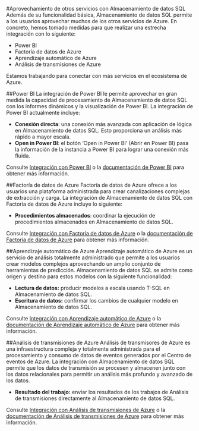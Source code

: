 <properties
   pageTitle="Creación de soluciones integradas con Almacenamiento de datos SQL | Microsoft Azure"
   description="Herramientas y asociados con soluciones que se integran con Almacenamiento de datos SQL."
   services="sql-data-warehouse"
   documentationCenter="NA"
   authors="lodipalm"
   manager="barbkess"
   editor=""/>

<tags
   ms.service="sql-data-warehouse"
   ms.devlang="NA"
   ms.topic="article"
   ms.tgt_pltfrm="NA"
   ms.workload="data-services"
   ms.date="02/01/2016"
   ms.author="lodipalm;barbkess;sonyama"/>

#Aprovechamiento de otros servicios con Almacenamiento de datos SQL
Además de su funcionalidad básica, Almacenamiento de datos SQL permite a los usuarios aprovechar muchos de los otros servicios de Azure. En concreto, hemos tomado medidas para que realizar una estrecha integración con lo siguiente:

+ Power BI
+ Factoría de datos de Azure
+ Aprendizaje automático de Azure
+ Análisis de transmisiones de Azure

Estamos trabajando para conectar con más servicios en el ecosistema de Azure.

##Power BI
La integración de Power BI le permite aprovechar en gran medida la capacidad de procesamiento de Almacenamiento de datos SQL con los informes dinámicos y la visualización de Power BI. La integración de Power BI actualmente incluye:

+ **Conexión directa**: una conexión más avanzada con aplicación de lógica en Almacenamiento de datos SQL. Esto proporciona un análisis más rápido a mayor escala.
+ **Open in Power BI**: el botón ‘Open in Power BI’ (Abrir en Power BI) pasa la información de la instancia a Power BI para lograr una conexión más fluida. 

Consulte [Integración con Power BI](./sql-data-warehouse-integrate-power-bi.md) o la [documentación de Power BI](http://blogs.msdn.com/b/powerbi/archive/2015/06/24/exploring-azure-sql-data-warehouse-with-power-bi.aspx) para obtener más información.

##Factoría de datos de Azure
Factoría de datos de Azure ofrece a los usuarios una plataforma administrada para crear canalizaciones complejas de extracción y carga. La integración de Almacenamiento de datos SQL con Factoría de datos de Azure incluye lo siguiente:

+ **Procedimientos almacenados**: coordinar la ejecución de procedimientos almacenados en Almacenamiento de datos SQL.

Consulte [Integración con Factoría de datos de Azure](./sql-data-warehouse-integrate-azure-data-factory.md) o la [documentación de Factoría de datos de Azure](https://azure.microsoft.com/documentation/services/data-factory/) para obtener más información.

##Aprendizaje automático de Azure
Aprendizaje automático de Azure es un servicio de análisis totalmente administrado que permite a los usuarios crear modelos complejos aprovechando un amplio conjunto de herramientas de predicción. Almacenamiento de datos SQL se admite como origen y destino para estos modelos con la siguiente funcionalidad:

+ **Lectura de datos:** producir modelos a escala usando T-SQL en Almacenamiento de datos SQL. 
+ **Escritura de datos:** confirmar los cambios de cualquier modelo en Almacenamiento de datos SQL.

Consulte [Integración con Aprendizaje automático de Azure](./sql-data-warehouse-integrate-azure-machine-learning.md) o la [documentación de Aprendizaje automático de Azure](https://azure.microsoft.com/services/machine-learning/) para obtener más información.

##Análisis de transmisiones de Azure
Análisis de transmisores de Azure es una infraestructura compleja y totalmente administrada para el procesamiento y consumo de datos de eventos generados por el Centro de eventos de Azure. La integración con Almacenamiento de datos SQL permite que los datos de transmisión se procesen y almacenen junto con los datos relacionales para permitir un análisis más profundo y avanzado de los datos.

+ **Resultado del trabajo:** enviar los resultados de los trabajos de Análisis de transmisiones directamente al Almacenamiento de datos SQL.

Consulte [Integración con Análisis de transmisiones de Azure](./sql-data-warehouse-integrate-azure-stream-analytics.md) o la [documentación de Análisis de transmisiones de Azure](https://azure.microsoft.com/documentation/services/stream-analytics/) para obtener más información.

<!--Image references-->

<!--Article references-->
[development overview]: sql-data-warehouse-overview-develop/

[Azure Data Factory]: sql-data-warehouse-integrate-azure-data-factory.md
[Azure Machine Learning]: sql-data-warehouse-integrate-azure-machine-learning.md
[Azure Stream Analytics]: sql-data-warehouse-integrate-azure-stream-analytics.md
[Power BI]: sql-data-warehouse-integrate-power-bi.md
[Partners]: sql-data-warehouse-integrate-solution-partners.md

<!--MSDN references-->

<!--Other Web references-->

<!---HONumber=AcomDC_0204_2016-->